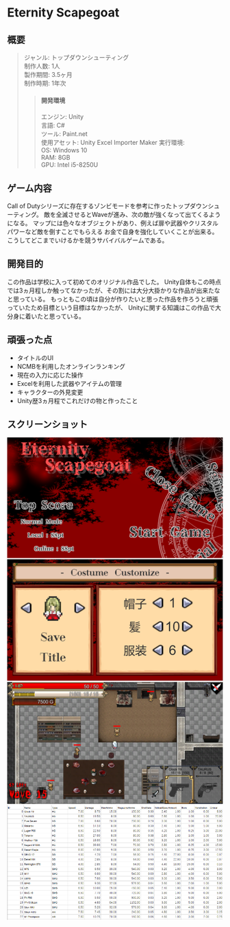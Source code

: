 # Eternity Scapegoat
## 概要  
>ジャンル: トップダウンシューティング  
>制作人数: 1人  
>製作期間: 3.5ヶ月  
>制作時期: 1年次  
>>#### 開発環境
>>エンジン: Unity  
>>言語: C#  
>>ツール: Paint.net  
>>使用アセット: Unity Excel Importer Maker
>実行環境:  
>>OS: Windows 10  
>>RAM: 8GB  
>>GPU: Intel i5-8250U  
  
## ゲーム内容  
Call of Dutyシリーズに存在するゾンビモードを参考に作ったトップダウンシューティング。
敵を全滅させるとWaveが進み、次の敵が強くなって出てくるようになる。
マップには色々なオブジェクトがあり、例えば扉や武器やクリスタルパワーなど敵を倒すことでもらえる
お金で自身を強化していくことが出来る。
こうしてどこまでいけるかを競うサバイバルゲームである。  
  
## 開発目的  
この作品は学校に入って初めてのオリジナル作品でした。
Unity自体もこの時点では3ヵ月程しか触ってなかったが、その割には大分大掛かりな作品が出来たなと思っている。
もっともこの頃は自分が作りたいと思った作品を作ろうと頑張っていたため目標という目標はなかったが、
Unityに関する知識はこの作品で大分身に着いたと思っている。
  
## 頑張った点
- タイトルのUI
- NCMBを利用したオンラインランキング
- 現在の入力に応じた操作
- Excelを利用した武器やアイテムの管理
- キャラクターの外見変更
- Unity歴3ヵ月程でこれだけの物と作ったこと

## スクリーンショット
  
![タイトル](ScreenShot/s1.png)
![外見変更](ScreenShot/s2.png)
![ゲーム](ScreenShot/s3.png)
![銃のデータ](ScreenShot/s4.png)
